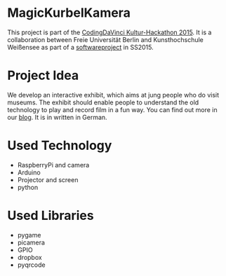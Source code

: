 # MagicKurbelKamera

This project is part of the [CodingDaVinci Kultur-Hackathon 2015](http://codingdavinci.de/). It is a collaboration between Freie Universität Berlin and Kunsthochschule Weißensee as part of a [softwareproject](http://www.mi.fu-berlin.de/inf/groups/hcc/teaching/Sommersemester-2015/Softwareprojekt-Coding-da-Vinci.html) in SS2015.


# Project Idea

We develop an interactive exhibit, which aims at jung people who do visit museums. The exhibit should enable people to understand the old technology to play and record film in a fun way. You can find out more in our [blog](http://elab-kh-berlin.de/courses/cod1ng_dav1nc1/?cat=6). It is in written in German.


# Used Technology

* RaspberryPi and camera
* Arduino
* Projector and screen
* python


# Used Libraries

* pygame
* picamera
* GPIO
* dropbox
* pyqrcode
